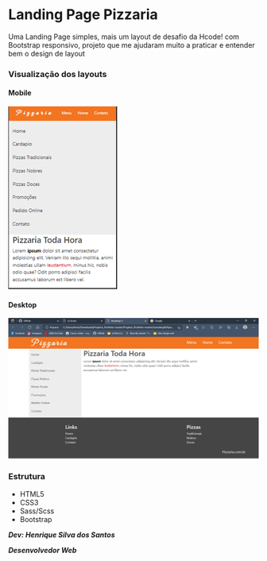 # Landing Page Pizzaria



Uma Landing Page simples, mais um layout de desafio da Hcode! com Bootstrap responsivo, projeto que me ajudaram muito a praticar e entender bem o design de layout 



### Visualização dos layouts

#### Mobile

![mobile](Img-Readme/mobile.png)



#### Desktop

![desktop](Img-Readme/desktop.png)



### Estrutura

- HTML5
- CSS3
- Sass/Scss
- Bootstrap





***Dev: Henrique Silva dos Santos***

***Desenvolvedor Web*** 

